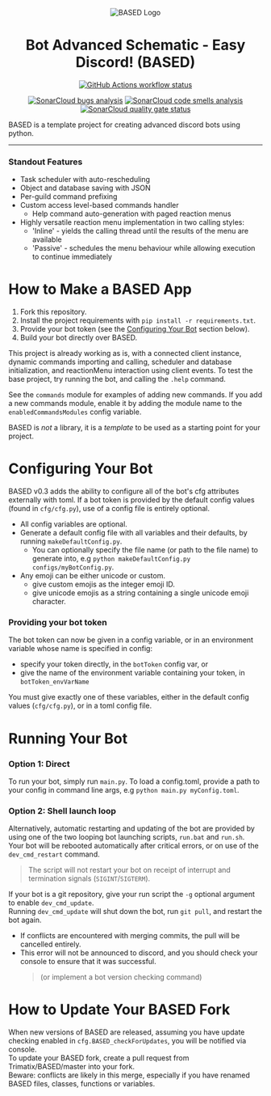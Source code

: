 <p align="center">
  <img
    src="https://i.imgur.com/7SMgF0t.png"
    alt="BASED Logo"
  />
</p>
<h1 align="center">Bot Advanced Schematic - Easy Discord! (BASED)</h1>
<p align="center">
  <a href="https://github.com/Trimatix/BASED/actions"
    ><img
      src="https://img.shields.io/github/workflow/status/Trimatix/BASED/BASED"
      alt="GitHub Actions workflow status"
  /></a>
</p>
<p align="center">
  <a href="https://sonarcloud.io/dashboard?id=Trimatix_BASED"
    ><img
      src="https://sonarcloud.io/api/project_badges/measure?project=Trimatix_BASED&metric=bugs"
      alt="SonarCloud bugs analysis"
  /></a>
  <a href="https://sonarcloud.io/dashboard?id=Trimatix_BASED"
    ><img
      src="https://sonarcloud.io/api/project_badges/measure?project=Trimatix_BASED&metric=code_smells"
      alt="SonarCloud code smells analysis"
  /></a>
  <a href="https://sonarcloud.io/dashboard?id=Trimatix_BASED"
    ><img
      src="https://sonarcloud.io/api/project_badges/measure?project=Trimatix_BASED&metric=alert_status"
      alt="SonarCloud quality gate status"
  /></a>
</p>

BASED is a template project for creating advanced discord bots using python.

<hr>

### Standout Features

- Task scheduler with auto-rescheduling
- Object and database saving with JSON
- Per-guild command prefixing
- Custom access level-based commands handler
  - Help command auto-generation with paged reaction menus
- Highly versatile reaction menu implementation in two calling styles:
  - 'Inline' - yields the calling thread until the results of the menu are available
  - 'Passive' - schedules the menu behaviour while allowing execution to continue immediately

# How to Make a BASED App

1. Fork this repository.
2. Install the project requirements with `pip install -r requirements.txt`.
3. Provide your bot token (see the [Configuring Your Bot](https://github.com/Trimatix/BASED#configuring-your-bot) section below).
4. Build your bot directly over BASED.

This project is already working as is, with a connected client instance, dynamic commands importing and calling, scheduler and database initialization, and reactionMenu interaction using client events. To test the base project, try running the bot, and calling the `.help` command.

See the `commands` module for examples of adding new commands.
If you add a new commands module, enable it by adding the module name to the `enabledCommandsModules` config variable.

BASED is *not* a library, it is a *template* to be used as a starting point for your project.

# Configuring Your Bot

BASED v0.3 adds the ability to configure all of the bot's cfg attributes externally with toml.
If a bot token is provided by the default config values (found in `cfg/cfg.py`), use of a config file is entirely optional.

- All config variables are optional.
- Generate a default config file with all variables and their defaults, by running `makeDefaultConfig.py`.
  - You can optionally specify the file name (or path to the file name) to generate into, e.g `python makeDefaultConfig.py configs/myBotConfig.py`.
- Any emoji can be either unicode or custom.
  - give custom emojis as the integer emoji ID.
  - give unicode emojis as a string containing a single unicode emoji character.
  
### Providing your bot token

The bot token can now be given in a config variable, or in an environment variable whose name is specified in config:
- specify your token directly, in the `botToken` config var, or
- give the name of the environment variable containing your token, in `botToken_envVarName`

You must give exactly one of these variables, either in the default config values (`cfg/cfg.py`), or in a toml config file.
    

# Running Your Bot
### Option 1: Direct
To run your bot, simply run `main.py`.
To load a config.toml, provide a path to your config in command line args, e.g `python main.py myConfig.toml`.

### Option 2: Shell launch loop
Alternatively, automatic restarting and updating of the bot are provided by using one of the two looping bot launching scripts, `run.bat` and `run.sh`.<br>
Your bot will be rebooted automatically after critical errors, or on use of the `dev_cmd_restart` command.
> The script will not restart your bot on receipt of interrupt and termination signals (`SIGINT`/`SIGTERM`).

If your bot is a git repository, give your run script the `-g` optional argument to enable `dev_cmd_update`.<br>
Running `dev_cmd_update` will shut down the bot, run `git pull`, and restart the bot again.
- If conflicts are encountered with merging commits, the pull will be cancelled entirely.
- This error will not be announced to discord, and you should check your console to ensure that it was successful.
  > (or implement a bot version checking command)


# How to Update Your BASED Fork

When new versions of BASED are released, assuming you have update checking enabled in `cfg.BASED_checkForUpdates`, you will be notified via console.<br>
To update your BASED fork, create a pull request from Trimatix/BASED/master into your fork.<br>
Beware: conflicts are likely in this merge, especially if you have renamed BASED files, classes, functions or variables.
